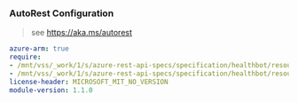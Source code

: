 ### AutoRest Configuration

> see https://aka.ms/autorest

``` yaml
azure-arm: true
require:
- /mnt/vss/_work/1/s/azure-rest-api-specs/specification/healthbot/resource-manager/readme.md
- /mnt/vss/_work/1/s/azure-rest-api-specs/specification/healthbot/resource-manager/readme.go.md
license-header: MICROSOFT_MIT_NO_VERSION
module-version: 1.1.0

```